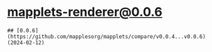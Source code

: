 # mapplets-renderer@0.0.6

    ## [0.0.6](https://github.com/mapplesorg/mapplets/compare/v0.0.4...v0.0.6) (2024-02-12)


  